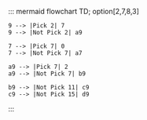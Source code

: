 ::: mermaid
flowchart TD;
option[2,7,8,3]

    9 --> |Pick 2| 7
    9 --> |Not Pick 2| a9

    7 --> |Pick 7| 0
    7 --> |Not Pick 7| a7

    a9 --> |Pick 7| 2
    a9 --> |Not Pick 7| b9

    b9 --> |Not Pick 11| c9
    c9 --> |Not Pick 15| d9

:::
